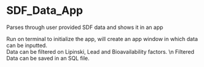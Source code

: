 # SDF_Data_App
Parses through user provided SDF data and shows it in an app

Run on terminal to initialize the app, will create an app window in which data can be inputted.  
Data can be filtered on Lipinski, Lead and Bioavailability factors. \n
Filtered Data can be saved in an SQL file. 
